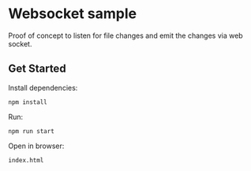 # Websocket sample
Proof of concept to listen for file changes and emit the changes via web socket.

## Get Started
Install dependencies:
```
npm install
```

Run:
```
npm run start
```

Open in browser: 
```
index.html
```
